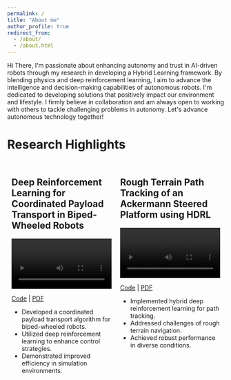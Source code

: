 ```yaml
---
permalink: /
title: "About me"
author_profile: true
redirect_from: 
  - /about/
  - /about.html
---
```


Hi There, I'm passionate about enhancing autonomy and trust in AI-driven robots through my research in developing a Hybrid Learning framework. By blending physics and deep reinforcement learning, I aim to advance the intelligence and decision-making capabilities of autonomous robots.
I'm dedicated to developing solutions that positively impact our environment and lifestyle. I firmly believe in collaboration and am always open to working with others to tackle challenging problems in autonomy.
Let's advance autonomous technology together!

Research Highlights
======

<div style="display: flex; flex-wrap: wrap;">

  <!-- Project 1 -->
  <div style="flex: 1; margin: 10px;">
    <h2>Deep Reinforcement Learning for Coordinated Payload Transport in Biped-Wheeled Robots</h2>
    <video width="100%" controls>
      <source src="/files/dualdiablo.mp4" type="video/mp4">
      Your browser does not support the video tag.
    </video>
    <p>
      <a href="https://github.com/dhruvkm2402/Hybrid_Deep_Reinforcement_Learning_RoughTerrain" target="_blank">Code</a> |
      <a href="/files/DhruvM_CoordinatedPayload_Preprint_2024.pdf" target="_blank">PDF</a>
    </p>
    <ul>
      <li>Developed a coordinated payload transport algorithm for biped-wheeled robots.</li>
      <li>Utilized deep reinforcement learning to enhance control strategies.</li>
      <li>Demonstrated improved efficiency in simulation environments.</li>
    </ul>
  </div>

  <!-- Project 2 -->
  <div style="flex: 1; margin: 10px;">
    <h2>Rough Terrain Path Tracking of an Ackermann Steered Platform using HDRL</h2>
    <video width="100%" controls>
      <source src="/files/HDRL_BrandsHatch.mp4" type="video/mp4">
      Your browser does not support the video tag.
    </video>
    <p>
      <a href="https://github.com/dhruvkm2402/Hybrid_Deep_Reinforcement_Learning_RoughTerrain" target="_blank">Code</a> |
      <a href="/files/RoughTerrain_Ackerman_HybridDRL___Dhruv_Ameya_AIM2024_FinalV1.pdf" target="_blank">PDF</a>
    </p>
    <ul>
      <li>Implemented hybrid deep reinforcement learning for path tracking.</li>
      <li>Addressed challenges of rough terrain navigation.</li>
      <li>Achieved robust performance in diverse conditions.</li>
    </ul>
  </div>
